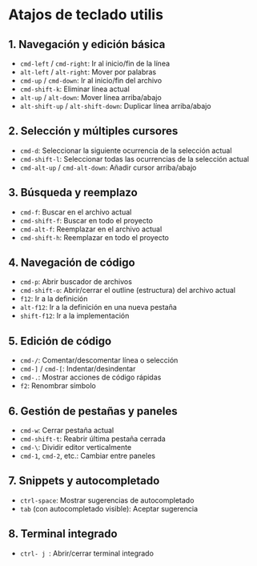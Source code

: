 # Atajos de teclado utilis

## 1. Navegación y edición básica

- `cmd-left` / `cmd-right`: Ir al inicio/fin de la línea
- `alt-left` / `alt-right`: Mover por palabras
- `cmd-up` / `cmd-down`: Ir al inicio/fin del archivo
- `cmd-shift-k`: Eliminar línea actual
- `alt-up` / `alt-down`: Mover línea arriba/abajo
- `alt-shift-up` / `alt-shift-down`: Duplicar línea arriba/abajo

## 2. Selección y múltiples cursores

- `cmd-d`: Seleccionar la siguiente ocurrencia de la selección actual
- `cmd-shift-l`: Seleccionar todas las ocurrencias de la selección actual
- `cmd-alt-up` / `cmd-alt-down`: Añadir cursor arriba/abajo

## 3. Búsqueda y reemplazo

- `cmd-f`: Buscar en el archivo actual
- `cmd-shift-f`: Buscar en todo el proyecto
- `cmd-alt-f`: Reemplazar en el archivo actual
- `cmd-shift-h`: Reemplazar en todo el proyecto

## 4. Navegación de código

- `cmd-p`: Abrir buscador de archivos
- `cmd-shift-o`: Abrir/cerrar el outline (estructura) del archivo actual
- `f12`: Ir a la definición
- `alt-f12`: Ir a la definición en una nueva pestaña
- `shift-f12`: Ir a la implementación

## 5. Edición de código

- `cmd-/`: Comentar/descomentar línea o selección
- `cmd-]` / `cmd-[`: Indentar/desindentar
- `cmd-.`: Mostrar acciones de código rápidas
- `f2`: Renombrar símbolo

## 6. Gestión de pestañas y paneles

- `cmd-w`: Cerrar pestaña actual
- `cmd-shift-t`: Reabrir última pestaña cerrada
- `cmd-\`: Dividir editor verticalmente
- `cmd-1`, `cmd-2`, etc.: Cambiar entre paneles

## 7. Snippets y autocompletado

- `ctrl-space`: Mostrar sugerencias de autocompletado
- `tab` (con autocompletado visible): Aceptar sugerencia

## 8. Terminal integrado

- ``ctrl- j ``: Abrir/cerrar terminal integrado
